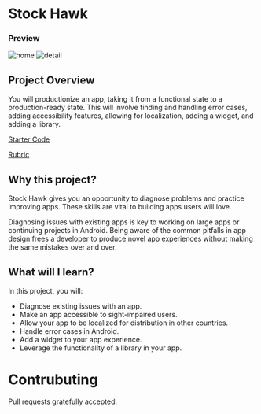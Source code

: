 # Stock Hawk

### Preview
![home](https://media.giphy.com/media/LB5eFM0vNARS8/giphy.gif)
![detail](https://media.giphy.com/media/FdgWfeJjjTqhy/giphy.gif)

## Project Overview
You will productionize an app, taking it from a functional state to a production-ready state. This will involve finding and handling error cases, adding accessibility features, allowing for localization, adding a widget, and adding a library.

[Starter Code][1]

[Rubric][2]

## Why this project?
Stock Hawk gives you an opportunity to diagnose problems and practice improving apps. These skills are vital to building apps users will love.

Diagnosing issues with existing apps is key to working on large apps or continuing projects in Android. Being aware of the common pitfalls in app design frees a developer to produce novel app experiences without making the same mistakes over and over.

## What will I learn?
In this project, you will:

- Diagnose existing issues with an app.
- Make an app accessible to sight-impaired users.
- Allow your app to be localized for distribution in other countries.
- Handle error cases in Android.
- Add a widget to your app experience.
- Leverage the functionality of a library in your app.

# Contrubuting

Pull requests gratefully accepted.

[1]:https://github.com/udacity/StockHawk
[2]:https://review.udacity.com/#!/rubrics/140/view
